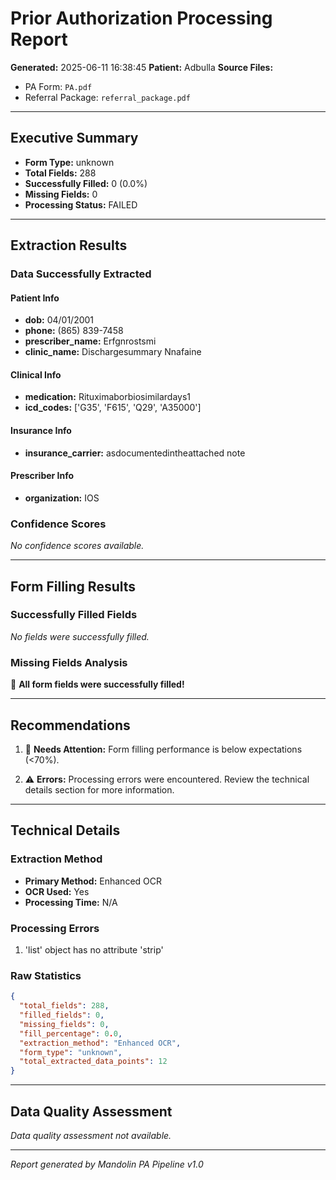 
# Prior Authorization Processing Report

**Generated:** 2025-06-11 16:38:45
**Patient:** Adbulla
**Source Files:**
- PA Form: `PA.pdf`
- Referral Package: `referral_package.pdf`

---

## Executive Summary

- **Form Type:** unknown
- **Total Fields:** 288
- **Successfully Filled:** 0 (0.0%)
- **Missing Fields:** 0
- **Processing Status:** FAILED

---

## Extraction Results

### Data Successfully Extracted

#### Patient Info

- **dob:** 04/01/2001
- **phone:** (865) 839-7458
- **prescriber_name:** Erfgnrostsmi
- **clinic_name:** Dischargesummary Nnafaine


#### Clinical Info

- **medication:** Rituximaborbiosimilardays1
- **icd_codes:** ['G35', 'F615', 'Q29', 'A35000']


#### Insurance Info

- **insurance_carrier:** asdocumentedintheattached note


#### Prescriber Info

- **organization:** IOS



### Confidence Scores
_No confidence scores available._

---

## Form Filling Results

### Successfully Filled Fields
_No fields were successfully filled._

### Missing Fields Analysis
🎉 **All form fields were successfully filled!**

---

## Recommendations


1. 🔴 **Needs Attention:** Form filling performance is below expectations (<70%).

2. ⚠️ **Errors:** Processing errors were encountered. Review the technical details section for more information.



---

## Technical Details

### Extraction Method
- **Primary Method:** Enhanced OCR
- **OCR Used:** Yes
- **Processing Time:** N/A

### Processing Errors

1. 'list' object has no attribute 'strip'


### Raw Statistics
```json
{
  "total_fields": 288,
  "filled_fields": 0,
  "missing_fields": 0,
  "fill_percentage": 0.0,
  "extraction_method": "Enhanced OCR",
  "form_type": "unknown",
  "total_extracted_data_points": 12
}
```

---

## Data Quality Assessment

_Data quality assessment not available._

---

*Report generated by Mandolin PA Pipeline v1.0*

